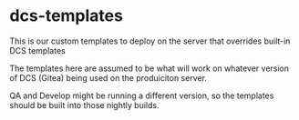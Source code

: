 # dcs-templates
This is our custom templates to deploy on the server that overrides built-in DCS templates

The templates here are assumed to be what will work on whatever version of DCS (Gitea) being used on the produiciton server. 

QA and Develop might be running a different version, so the templates should be built into those nightly builds.
